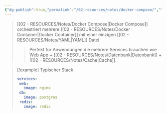 ```yaml
---
{"dg-publish":true,"permalink":"/02-resources/notes/docker-compose/","tags":["informatik/virtualisierung/docker/compose","informatik/virtualisierung/docker/orchestration"],"noteIcon":"","updated":"2025-09-10T16:40:26.886+02:00"}
---
```


>[[02 - RESOURCES/Notes/Docker Compose\|Docker Compose]] orchestriert mehrere [[02 - RESOURCES/Notes/Docker Container\|Docker Container]] mit einer einzigen [[02 - RESOURCES/Notes/YAML\|YAML]] Datei.
>>Perfekt für Anwendungen die mehrere Services brauchen wie Web App + [[02 - RESOURCES/Notes/Datenbank\|Datenbank]] + [[02 - RESOURCES/Notes/Cache\|Cache]].

>[!example] Typischer Stack
>```yaml
>services:
>  web:
>    image: nginx
>  db:
>    image: postgres
>  redis:
>    image: redis
>```
